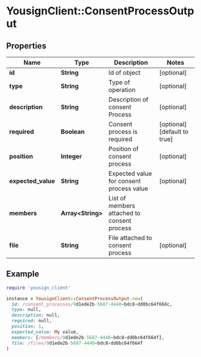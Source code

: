 # YousignClient::ConsentProcessOutput

## Properties

| Name | Type | Description | Notes |
| ---- | ---- | ----------- | ----- |
| **id** | **String** | Id of object | [optional] |
| **type** | **String** | Type of operation | [optional] |
| **description** | **String** | Description of consent Process | [optional] |
| **required** | **Boolean** | Consent process is required | [optional][default to true] |
| **position** | **Integer** | Position of consent process | [optional] |
| **expected_value** | **String** | Expected value for consent process value | [optional] |
| **members** | **Array&lt;String&gt;** | List of members attached to consent process |  |
| **file** | **String** | File attached to consent process | [optional] |

## Example

```ruby
require 'yousign_client'

instance = YousignClient::ConsentProcessOutput.new(
  id: /consent_processes/9d1ede2b-5687-4440-bdc8-dd0bc64f668c,
  type: null,
  description: null,
  required: null,
  position: 1,
  expected_value: My value,
  members: [/members/9d1ede2b-5687-4440-bdc8-dd0bc64f664f],
  file: /files/9d1ede2b-5687-4440-bdc8-dd0bc64f664f
)
```

